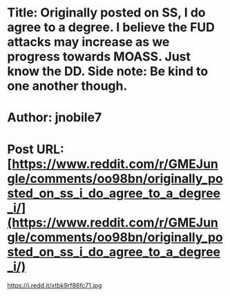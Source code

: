 # Title: Originally posted on SS, I do agree to a degree. I believe the FUD attacks may increase as we progress towards MOASS. Just know the DD. Side note: Be kind to one another though.
# Author: jnobile7
# Post URL: [https://www.reddit.com/r/GMEJungle/comments/oo98bn/originally_posted_on_ss_i_do_agree_to_a_degree_i/](https://www.reddit.com/r/GMEJungle/comments/oo98bn/originally_posted_on_ss_i_do_agree_to_a_degree_i/)


https://i.redd.it/xtbk9rf86fc71.jpg